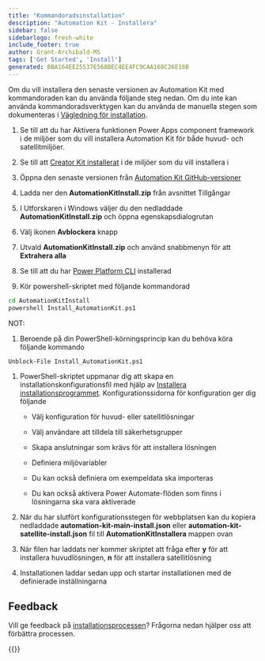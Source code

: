 ```yaml
---
title: "Kommandoradsinstallation"
description: "Automation Kit - Installera"
sidebar: false
sidebarlogo: fresh-white
include_footer: true
author: Grant-Archibald-MS
tags: ['Get Started', 'Install']
generated: BBA164EE25537E568BEC4EE4FC9CAA168C26E18B
---
```


Om du vill installera den senaste versionen av Automation Kit med kommandoraden kan du använda följande steg nedan. Om du inte kan använda kommandoradsverktygen kan du använda de manuella stegen som dokumenteras i [Vägledning för installation](https://learn.microsoft.com/power-automate/guidance/automation-kit/setup/prerequisites).

1. Se till att du har <a ref='https://learn.microsoft.com/power-apps/developer/component-framework/component-framework-for-canvas-apps#enable-the-power-apps-component-framework-feature' target="_blank">Aktivera funktionen Power Apps component framework</a> i de miljöer som du vill installera Automation Kit för både huvud- och satellitmiljöer.

1. Se till att <a href="https://appsource.microsoft.com/product/dynamics-365/microsoftpowercatarch.creatorkit1?tab=Reviews" target="_blank">Creator Kit installerat</a> i de miljöer som du vill installera i

1. Öppna den senaste versionen från <a href="https://github.com/microsoft/powercat-automation-kit/releases" target="_blank">Automation Kit GitHub-versioner</a>

1. Ladda ner den **AutomationKitInstall.zip** från avsnittet Tillgångar

1. I Utforskaren i Windows väljer du den nedladdade **AutomationKitInstall.zip** och öppna egenskapsdialogrutan

1. Välj ikonen **Avblockera** knapp

1. Utvald **AutomationKitInstall.zip** och använd snabbmenyn för att **Extrahera alla**

1. Se till att du har <a href="https://learn.microsoft.com/power-platform/developer/cli/introduction" target="_blank">Power Platform CLI</a> installerad

1. Kör powershell-skriptet med följande kommandorad

```cmd
cd AutomationKitInstall
powershell Install_AutomationKit.ps1
```

NOT:
1. Beroende på din PowerShell-körningsprincip kan du behöva köra följande kommando

```cmd
Unblock-File Install_AutomationKit.ps1
```

1. PowerShell-skriptet uppmanar dig att skapa en installationskonfigurationsfil med hjälp av [Installera installationsprogrammet](/sv/get-started/setup). Konfigurationssidorna för konfiguration ger dig följande

    - Välj konfiguration för huvud- eller satellitlösningar
   
    - Välj användare att tilldela till säkerhetsgrupper
   
    - Skapa anslutningar som krävs för att installera lösningen
    
    - Definiera miljövariabler
    
    - Du kan också definiera om exempeldata ska importeras
    
    - Du kan också aktivera Power Automate-flöden som finns i lösningarna ska vara aktiverade

1. När du har slutfört konfigurationsstegen för webbplatsen kan du kopiera nedladdade **automation-kit-main-install.json** eller **automation-kit-satellite-install.json** fil till **AutomationKitInstallera** mappen ovan

1. När filen har laddats ner kommer skriptet att fråga efter **y** för att installera huvudlösningen, **n** för att installera satellitlösning

1. Installationen laddar sedan upp och startar installationen med de definierade inställningarna

## Feedback

Vill ge feedback på [installationsprocessen](/sv/get-started/setup)? Frågorna nedan hjälper oss att förbättra processen.

{{<questions name="/content/sv/get-started/setup-feedback.json" completed="Tack för att du ger feedback" showNavigationButtons="false" locale="sv">}}

